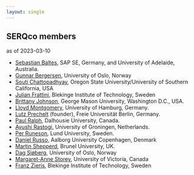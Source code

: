 ```yaml
---
layout: single
---
```

## SERQco members

as of 2023-03-10

- [Sebastian Baltes](https://empirical-software.engineering/),
  SAP SE, Germany, and University of Adelaide, Australia.
- [Gunnar Bergersen](https://www.mn.uio.no/ifi/personer/vit/gunnab/),
  University of Oslo, Norway
- [Souti Chattopadhyay](https://web.engr.oregonstate.edu/~chattops/),
  Oregon State University/University of Southern California, USA
- [Julian Frattini](https://www.bth.se/eng/staff/julian-frattini-juf/),
  Blekinge Institute of Technology, Sweden
- [Brittany Johnson](),
  George Mason University, Washington D.C., USA.
- [Lloyd Montgomery](https://lloydm.io), 
  University of Hamburg, Germany.
- [Lutz Prechelt](http://www.mi.fu-berlin.de/w/Main/LutzPrechelt) (founder),
  Freie Universität Berlin, Germany.
- [Paul Ralph](https://paulralph.name/), 
  Dalhousie University, Canada.
- [Ayushi Rastogi](https://ayushirastogi.github.io/),
  University of Groningen, Netherlands.
- [Per Runeson](https://cs.lth.se/per-runeson/),
  Lund University, Sweden.
- [Daniel Russo](http://www.danielrusso.org/),
  Aalborg University Copenhagen, Denmark
- [Martin Shepperd](https://www.brunel.ac.uk/people/martin-shepperd/),
  Brunel University, UK.
- [Dag Sjøberg](https://www.mn.uio.no/ifi/english/people/aca/dagsj/index.html),
  University of Oslo, Norway
- [Margaret-Anne Storey](https://www.margaretstorey.com/),
  University of Victoria, Canada
- [Franz Zieris](https://www.zieris.net),
  Blekinge Institute of Technology, Sweden

